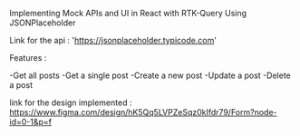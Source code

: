 Implementing Mock APIs and UI in React with RTK-Query Using JSONPlaceholder 

Link for the api : 'https://jsonplaceholder.typicode.com'

Features :
 
-Get all posts
-Get a single post
-Create a new post
-Update a post
-Delete a post

link for the design implemented : https://www.figma.com/design/hK5Qq5LVPZeSqz0kIfdr79/Form?node-id=0-1&p=f
